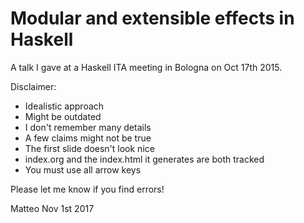 # Modular and extensible effects in Haskell

A talk I gave at a Haskell ITA meeting in Bologna on Oct 17th 2015.

Disclaimer:

- Idealistic approach
- Might be outdated
- I don't remember many details
- A few claims might not be true
- The first slide doesn't look nice
- index.org and the index.html it generates are both tracked
- You must use all arrow keys

Please let me know if you find errors!

Matteo
Nov 1st 2017
